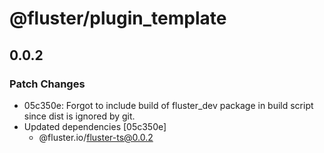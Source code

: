 # @fluster/plugin_template

## 0.0.2

### Patch Changes

- 05c350e: Forgot to include build of fluster_dev package in build script since dist is ignored by git.
- Updated dependencies [05c350e]
  - @fluster.io/fluster-ts@0.0.2
